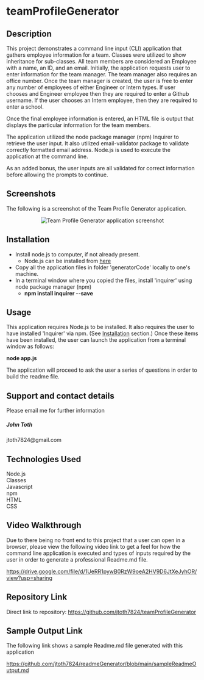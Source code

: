 # teamProfileGenerator

## Description

This project demonstrates a command line input (CLI) application that gathers employee information for a team.    Classes were utilized to show inheritance for sub-classes.  All team members are considered an Employee with a name, an ID, and an email.  Initially, the application requests user to enter information for the team manager.   The team manager also requires an office number.  Once the team manager is created, the user is free to enter any number of employees of either Engineer or Intern types.  If user chooses and Engineer employee then they are required to enter a Github username.  If the user chooses an Intern employee, then they are required to enter a school.

Once the final employee information is entered, an HTML file is output that displays the particular information for the team members.

The application utilized the node package manager (npm) Inquirer to retrieve the user input.  It also utilized email-validator package to validate correctly formatted email address.  Node.js is used to execute the application at the command line.

As an added bonus, the user inputs are all validated for correct information before allowing the prompts to continue.  


## Screenshots
 
The following is a screenshot of the Team Profile Generator application.

<p align="center">
  <img src="./assets/images/teamProfileGenerator.png" alt="Team Profile Generator application screenshot">
</p>

## Installation

* Install node.js to computer, if not already present.
    * Node.js can be installed from [here](https://nodejs.org/en/)
* Copy all the application files in folder 'generatorCode' locally to one's machine.
* In a terminal window where you copied the files, install 'inquirer' using node package manager (npm)
    * **npm install inquirer --save**

## Usage

This application requires Node.js to be installed.  It also requires the user to have installed 'Inquirer' via npm.  (See [Installation](#installation) section.)  Once these items have been installed, the user can launch the application from a terminal window as follows:

**node app.js**

The application will proceed to ask the user a series of questions in order to build the readme file.

## Support and contact details

Please email me for further information
<div><h5>John Toth</h5>jtoth7824@gmail.com</div>


## Technologies Used

<div>Node.js</div>
<div>Classes</div>
<div>Javascript</div>
<div>npm</div>
<div>HTML</div>
<div>CSS</div>

## Video Walkthrough

Due to there being no front end to this project that a user can open in a browser, please view the following video link to get a feel for how the command line application is executed and types of inputs required by the user in order to generate a professional Readme.md file.

https://drive.google.com/file/d/1UeRR1pywB0RzW9oeA2HV9D6JtXeJyhOR/view?usp=sharing

## Repository Link

Direct link to repository:  https://github.com/jtoth7824/teamProfileGenerator

## Sample Output Link

The following link shows a sample Readme.md file generated with this application

https://github.com/jtoth7824/readmeGenerator/blob/main/sampleReadmeOutput.md